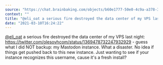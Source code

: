 ```yaml
---
source: "https://chat.brainbaking.com/objects/b60e1777-50e0-4c9a-a378-30790ebc3559"
context: ""
title: "@eli_oat a serious fire destroyed the data center of my VPS last night: https://twitter.com/oleso..."
date: "2021-03-10T16:24:22"
---
```


<span class="h-card"><a class="u-url mention" data-user="A54Sl2iQIm74acQBwu" href="https://dog.estate/@eli_oat" rel="ugc">@<span>eli_oat</span></a></span> a serious fire destroyed the data center of my VPS last night: <a href="https://twitter.com/olesovhcom/status/1369478732247932929" rel="ugc">https://twitter.com/olesovhcom/status/1369478732247932929</a> - guess what I did NOT backup: my Mastodon instance. What a disaster. No idea if things get pushed back to this new instance. Just wanting to see if your instance recognizes this username, cause it&#39;s a fresh install?
  